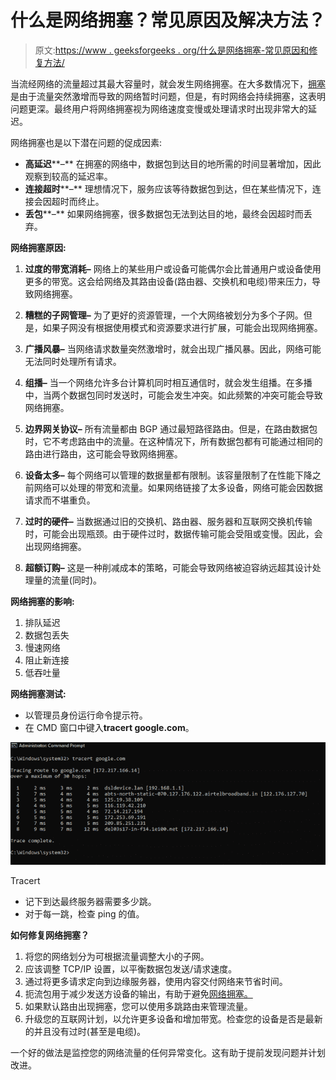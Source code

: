 # 什么是网络拥塞？常见原因及解决方法？

> 原文:[https://www . geeksforgeeks . org/什么是网络拥塞-常见原因和修复方法/](https://www.geeksforgeeks.org/what-is-network-congestion-common-causes-and-how-to-fix-them/)

当流经网络的流量超过其最大容量时，就会发生网络拥塞。在大多数情况下，[拥塞](https://www.geeksforgeeks.org/congestion-control-in-computer-networks/)是由于流量突然激增而导致的网络暂时问题，但是，有时网络会持续拥塞，这表明问题更深。最终用户将网络拥塞视为网络速度变慢或处理请求时出现非常大的延迟。

网络拥塞也是以下潜在问题的促成因素:

*   **高延迟****–**
    在拥塞的网络中，数据包到达目的地所需的时间显著增加，因此观察到较高的延迟率。
*   **连接超时****–**
    理想情况下，服务应该等待数据包到达，但在某些情况下，连接会因超时而终止。
*   **丢包****–**
    如果网络拥塞，很多数据包无法到达目的地，最终会因超时而丢弃。

**网络拥塞原因:**

1.  **过度的带宽消耗–**
    网络上的某些用户或设备可能偶尔会比普通用户或设备使用更多的带宽。这会给网络及其路由设备(路由器、交换机和电缆)带来压力，导致网络拥塞。

2.  **糟糕的子网管理–**
    为了更好的资源管理，一个大网络被划分为多个子网。但是，如果子网没有根据使用模式和资源要求进行扩展，可能会出现网络拥塞。

3.  **广播风暴–**
    当网络请求数量突然激增时，就会出现广播风暴。因此，网络可能无法同时处理所有请求。

4.  **组播–**
    当一个网络允许多台计算机同时相互通信时，就会发生组播。在多播中，当两个数据包同时发送时，可能会发生冲突。如此频繁的冲突可能会导致网络拥塞。

5.  **边界网关协议–**
    所有流量都由 BGP 通过最短路径路由。但是，在路由数据包时，它不考虑路由中的流量。在这种情况下，所有数据包都有可能通过相同的路由进行路由，这可能会导致网络拥塞。

6.  **设备太多–**
    每个网络可以管理的数据量都有限制。该容量限制了在性能下降之前网络可以处理的带宽和流量。如果网络链接了太多设备，网络可能会因数据请求而不堪重负。

7.  **过时的硬件–**
    当数据通过旧的交换机、路由器、服务器和互联网交换机传输时，可能会出现瓶颈。由于硬件过时，数据传输可能会受阻或变慢。因此，会出现网络拥塞。

8.  **超额订购–**
    这是一种削减成本的策略，可能会导致网络被迫容纳远超其设计处理量的流量(同时)。

**网络拥塞的影响:**

1.  排队延迟
2.  数据包丢失
3.  慢速网络
4.  阻止新连接
5.  低吞吐量

**网络拥塞测试:**

*   以管理员身份运行命令提示符。
*   在 CMD 窗口中键入**tracert google.com**。

![Tracert](img/ae8fb0c3df6d248a0e48ef1fa6ac9f59.png)

Tracert

*   记下到达最终服务器需要多少跳。
*   对于每一跳，检查 ping 的值。

**如何修复网络拥塞？**

1.  将您的网络划分为可根据流量调整大小的子网。
2.  应该调整 TCP/IP 设置，以平衡数据包发送/请求速度。
3.  通过将更多请求定向到边缘服务器，使用内容交付网络来节省时间。
4.  扼流包用于减少发送方设备的输出，有助于避免[网络拥塞。](https://www.geeksforgeeks.org/congestion-control-techniques-in-computer-networks/)
5.  如果默认路由出现拥塞，您可以使用多跳路由来管理流量。
6.  升级您的互联网计划，以允许更多设备和增加带宽。检查您的设备是否是最新的并且没有过时(甚至是电缆)。

一个好的做法是监控您的网络流量的任何异常变化。这有助于提前发现问题并计划改进。